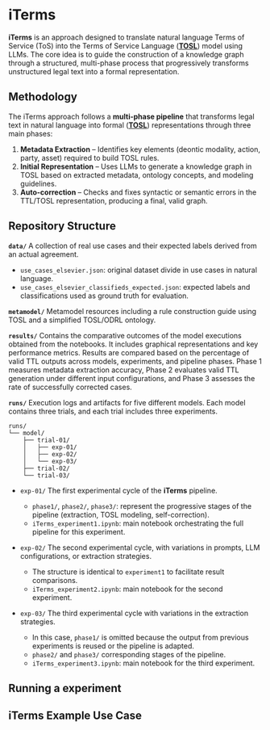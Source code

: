 # iTerms

**iTerms** is an approach designed to translate natural language Terms of Service (ToS) into the Terms of Service Language ([**TOSL**](https://w3id.org/tosl/)) model using LLMs. The core idea is to guide the construction of a knowledge graph through a structured, multi-phase process that progressively transforms unstructured legal text into a formal representation.

## Methodology

The iTerms approach follows a **multi-phase pipeline** that transforms legal text in natural language into formal ([**TOSL**](https://w3id.org/tosl/)) representations through three main phases:

1. **Metadata Extraction** – Identifies key elements (deontic modality, action, party, asset) required to build TOSL rules.  
2. **Initial Representation** – Uses LLMs to generate a knowledge graph in TOSL based on extracted metadata, ontology concepts, and modeling guidelines.  
3. **Auto-correction** – Checks and fixes syntactic or semantic errors in the TTL/TOSL representation, producing a final, valid graph.


## Repository Structure
**`data/`**
A collection of real use cases and their expected labels derived from an actual agreement.
- `use_cases_elsevier.json`: original dataset divide in use cases in natural language.  
- `use_cases_elsevier_classifieds_expected.json`: expected labels and classifications used as ground truth for evaluation.

**`metamodel/`**
Metamodel resources including a rule construction guide using TOSL and a simplified TOSL/ODRL ontology.


**`results/`**
Contains the comparative outcomes of the model executions obtained from the notebooks. It includes graphical representations and key performance metrics. Results are compared based on the percentage of valid TTL outputs across models, experiments, and pipeline phases. Phase 1 measures metadata extraction accuracy, Phase 2 evaluates valid TTL generation under different input configurations, and Phase 3 assesses the rate of successfully corrected cases.

**`runs/`**
Execution logs and artifacts for five different models. Each model contains three trials, and each trial includes three experiments.

```text
runs/
└── model/
    ├── trial-01/
    │   ├── exp-01/
    │   ├── exp-02/
    │   └── exp-03/
    ├── trial-02/
    └── trial-03/
```

- `exp-01/`
The first experimental cycle of the **iTerms** pipeline.  
    - `phase1/`, `phase2/`, `phase3/`: represent the progressive stages of the pipeline (extraction, TOSL modeling, self-correction).  
    - `iTerms_experiment1.ipynb`: main notebook orchestrating the full pipeline for this experiment.

- `exp-02/`
The second experimental cycle, with variations in prompts, LLM configurations, or extraction strategies.  

    - The structure is identical to `experiment1` to facilitate result comparisons.  
    - `iTerms_experiment2.ipynb`: main notebook for the second experiment.

- `exp-03/`
The third experimental cycle with variations in the extraction strategies.  

    - In this case, `phase1/` is omitted because the output from previous experiments is reused or the pipeline is adapted.  
    - `phase2/` and `phase3/` corresponding stages of the pipeline.  
    - `iTerms_experiment3.ipynb`: main notebook for the third experiment.



## Running a experiment


## iTerms Example Use Case


